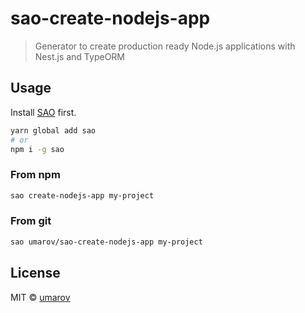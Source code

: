 # sao-create-nodejs-app

> Generator to create production ready Node.js applications with Nest.js and TypeORM

## Usage

Install [SAO](https://github.com/saojs/sao) first.

```bash
yarn global add sao
# or
npm i -g sao
```

### From npm

```bash
sao create-nodejs-app my-project
```

### From git

```bash
sao umarov/sao-create-nodejs-app my-project
```

## License

MIT &copy; [umarov](github.com/umarov)
